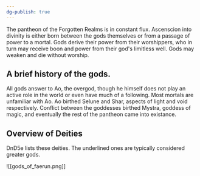 ```yaml
---
dg-publish: true
---
```


The pantheon of the Forgotten Realms is in constant flux. Ascenscion into divinity is either born between the gods themselves or from a passage of power to a mortal. Gods derive their power from their worshippers, who in turn may receive boon and power from their god's limitless well. Gods may weaken and die without worship.

## A brief history of the gods.

All gods answer to Ao, the overgod, though he himself does not play an active role in the world or even have much of a following. Most mortals are unfamiliar with Ao. Ao birthed Selune and Shar, aspects of light and void respectively. Conflict between the goddesses birthed Mystra, goddess of magic, and eventually the rest of the pantheon came into existance.

## Overview of Deities

DnD5e lists these deities. The underlined ones are typically considered greater gods.

![[gods_of_faerun.png]]